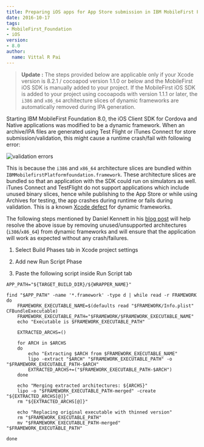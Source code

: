 ```yaml
---
title: Preparing iOS apps for App Store submission in IBM MobileFirst Foundation 8.0
date: 2016-10-17
tags:
- MobileFirst_Foundation
- iOS
version:
- 8.0
author:
  name: Vittal R Pai
---
```

>**Update :** The steps provided below are applicable only if your Xcode version is 8.2.1 / cocoapod version 1.1.0 or below and the MobileFirst iOS SDK is manually added to your project. If the MobileFirst iOS SDK is added to your project using cocoapods with version 1.1.1 or later, the `i386` and `x86_64` architecture slices of dynamic frameworks are automatically removed during IPA generation.

Starting IBM MobileFirst Foundation 8.0, the iOS Client SDK for Cordova and Native applications was modified to be a dynamic framework. When an archive/IPA files are generated using Test Flight or iTunes Connect for store submission/validation, this might cause a runtime crash/fail with following error:

![validation errors]({{site.baseurl}}/assets/blog/2016-10-17-prepare-ios-apps-for-app-store-submission/validation_fail.png)

This is because the `i386` and `x86_64` architecture slices are bundled within `IBMMobilefirstPlatformfoundation.framework`. These architecture slices are bundled so that an application with the SDK could run on simulators as well. iTunes Connect and TestFlight do not support applications which include unused binary slices, hence while publishing to the App Store or while using Archives for testing, the app crashes during runtime or fails during validation. This is a known [Xcode defect](http://www.openradar.me/23681704) for dynamic frameworks.

The following steps mentioned by Daniel Kennett in his [blog post](http://ikennd.ac/blog/2015/02/stripping-unwanted-architectures-from-dynamic-libraries-in-xcode/) will help resolve the above issue by removing unused/unsupported architectures (`i386`/`x86_64`) from dynamic frameworks and will ensure that the application will work as expected without any crash/failures.

1. Select Build Phases tab in Xcode project settings

2. Add new Run Script Phase

3. Paste the following script inside Run Script tab

```shell
APP_PATH="${TARGET_BUILD_DIR}/${WRAPPER_NAME}"

find "$APP_PATH" -name '*.framework' -type d | while read -r FRAMEWORK
do
    FRAMEWORK_EXECUTABLE_NAME=$(defaults read "$FRAMEWORK/Info.plist" CFBundleExecutable)
    FRAMEWORK_EXECUTABLE_PATH="$FRAMEWORK/$FRAMEWORK_EXECUTABLE_NAME"
    echo "Executable is $FRAMEWORK_EXECUTABLE_PATH"

    EXTRACTED_ARCHS=()

    for ARCH in $ARCHS
    do
        echo "Extracting $ARCH from $FRAMEWORK_EXECUTABLE_NAME"
        lipo -extract "$ARCH" "$FRAMEWORK_EXECUTABLE_PATH" -o "$FRAMEWORK_EXECUTABLE_PATH-$ARCH"
        EXTRACTED_ARCHS+=("$FRAMEWORK_EXECUTABLE_PATH-$ARCH")
    done

    echo "Merging extracted architectures: ${ARCHS}"
    lipo -o "$FRAMEWORK_EXECUTABLE_PATH-merged" -create "${EXTRACTED_ARCHS[@]}"
    rm "${EXTRACTED_ARCHS[@]}"

    echo "Replacing original executable with thinned version"
    rm "$FRAMEWORK_EXECUTABLE_PATH"
    mv "$FRAMEWORK_EXECUTABLE_PATH-merged" "$FRAMEWORK_EXECUTABLE_PATH"

done
```
